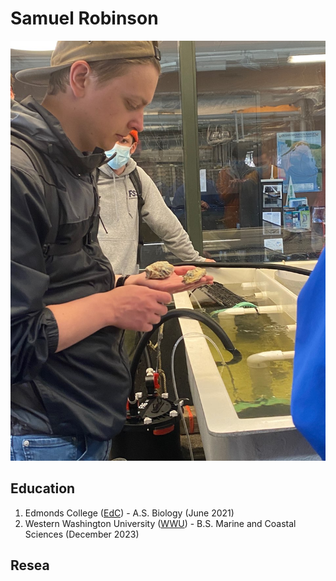 # Samuel Robinson
![A picture of me holding an oyster in a hatchery](my_image.JPG)
## Education
1. Edmonds College ([EdC](https://www.edmonds.edu/)) - A.S. Biology (June 2021)
2. Western Washington University ([WWU](https://www.wwu.edu/)) - B.S. Marine and Coastal Sciences (December 2023)
## Resea